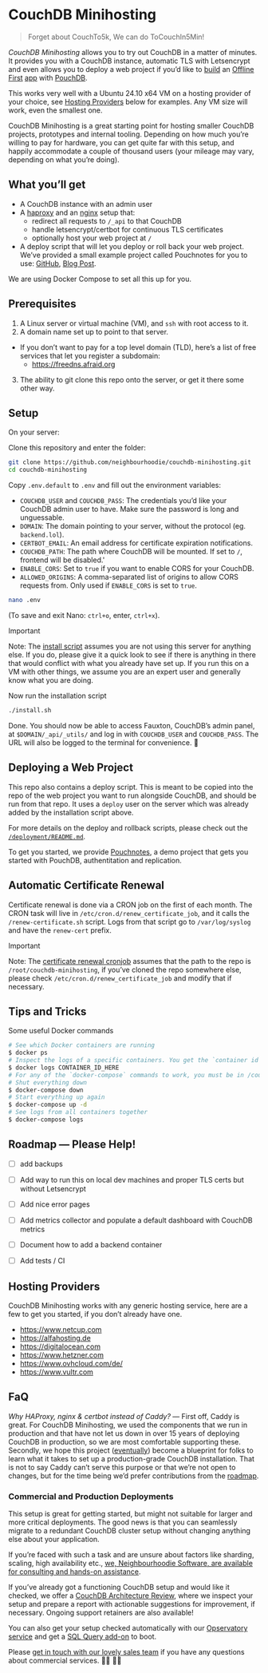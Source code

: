 # CouchDB Minihosting

> Forget about CouchTo5k, We can do ToCouchIn5Min!

*CouchDB Minihosting* allows you to try out CouchDB in a matter of minutes. It provides you with a CouchDB instance, automatic TLS with Letsencrypt and even allows you to deploy a web project if you’d like to [build](https://neighbourhood.ie/blog/2025/02/05/couchdb-is-great-for-prototypes-and-side-projects) an [Offline First](https://neighbourhood.ie/blog/2024/12/05/realtime-multiuser-kanban-board-with-couchdb) [app](https://neighbourhood.ie/blog/2019/05/10/an-offline-first-todo-list-with-svelte-pouchdb-and-couchdb) with [PouchDB](https://pouchdb.com).

This works very well with a Ubuntu 24.10 x64 VM on a hosting provider of your choice, see [Hosting Providers](#hosting-providers) below for examples. Any VM size will work, even the smallest one.

CouchDB Minihosting is a great starting point for hosting smaller CouchDB projects, prototypes and internal tooling. Depending on how much you’re willing to pay for hardware, you can get quite far with this setup, and happily accommodate a couple of thousand users (your mileage may vary, depending on what you’re doing).

## What you’ll get

- A CouchDB instance with an admin user
- A [haproxy](https://www.haproxy.org) and an [nginx](https://nginx.org) setup that:
  - redirect all requests to `/_api` to that CouchDB
  - handle letsencrypt/certbot for continuous TLS certificates
  - optionally host your web project at `/`
- A deploy script that will let you deploy or roll back your web project. We’ve provided a small example project called Pouchnotes for you to use: [GitHub](https://github.com/neighbourhoodie/pouchnotes), [Blog Post](https://neighbourhood.ie/blog/2025/03/26/offline-first-with-couchdb-and-pouchdb-in-2025).

We are using Docker Compose to set all this up for you.

## Prerequisites

1. A Linux server or virtual machine (VM), and `ssh`  with root access to it.
2. A domain name set up to point to that server.
  - If you don’t want to pay for a top level domain (TLD), here’s a list of free services that let you register a subdomain:
    - https://freedns.afraid.org
    
3. The ability to git clone this repo onto the server, or get it there some other way.

## Setup

On your server:

Clone this repository and enter the folder:
```sh
git clone https://github.com/neighbourhoodie/couchdb-minihosting.git
cd couchdb-minihosting
```

Copy `.env.default` to `.env` and fill out the environment variables:

- `COUCHDB_USER` and `COUCHDB_PASS`: The credentials you’d like your CouchDB admin user to have. Make sure the password is long and unguessable.
- `DOMAIN`: The domain pointing to your server, without the protocol (eg. `backend.lol`).
- `CERTBOT_EMAIL`: An email address for certificate expiration notifications.
- `COUCHDB_PATH`: The path where CouchDB will be mounted. If set to `/`, frontend will be disabled.'
- `ENABLE_CORS`: Set to `true` if you want to enable CORS for your CouchDB.
- `ALLOWED_ORIGINS`: A comma-separated list of origins to allow CORS requests from. Only used if `ENABLE_CORS` is set to `true`.
```sh
nano .env
```
(To save and exit Nano: `ctrl+o`, enter, `ctrl+x`).

> [!IMPORTANT]
> Note: The [install script](/install.sh) assumes you are not using this server for anything else. If you do, please give it a quick look to see if there is anything in there that would conflict with what you already have set up. If you run this on a VM with other things, we assume you are an expert user and generally know what you are doing.

Now run the installation  script
```sh
./install.sh
```

Done. You should now be able to access Fauxton, CouchDB’s admin panel, at `$DOMAIN/_api/_utils/` and log in with `COUCHDB_USER` and `COUCHDB_PASS`. The URL will also be logged to the terminal for convenience. 🎊

## Deploying a Web Project

This repo also contains a deploy script. This is meant to be copied into the repo of the web project you want to run alongside CouchDB, and should be run from that repo. It uses a `deploy` user on the server which was already added by the installation script above.

For more details on the deploy and rollback scripts, please check out the [`/deployment/README.md`](/deployment/README.md).

To get you started, we provide [Pouchnotes](https://github.com/neighbourhoodie/pouchnotes/), a demo project that gets you started with PouchDB, authentitation and replication.

## Automatic Certificate Renewal

Certificate renewal is done via a CRON job on the first of each month. The CRON task will live in `/etc/cron.d/renew_certificate_job`, and it calls the `/renew-certificate.sh` script. Logs from that script go to `/var/log/syslog` and have the `renew-cert` prefix.

> [!IMPORTANT]
> Note: The [certificate renewal cronjob](renew_certificate_job) assumes that the path to the repo is `/root/couchdb-minihosting`, if you’ve cloned the repo somewhere else, please check `/etc/cron.d/renew_certificate_job` and modify that if necessary. 

## Tips and Tricks

Some useful Docker commands

```sh
# See which Docker containers are running
$ docker ps
# Inspect the logs of a specific containers. You get the `container id` from `docker ps`
$ docker logs CONTAINER_ID_HERE
# For any of the `docker-compose` commands to work, you must be in /couchdb-minihosting
# Shut everything down 
$ docker-compose down
# Start everything up again
$ docker-compose up -d
# See logs from all containers together
$ docker-compose logs
```

## Roadmap — Please Help!

- [ ] add backups
- [ ] Add way to run this on local dev machines and proper TLS certs but without Letsencrypt
- [ ] Add nice error pages
- [ ] Add metrics collector and populate a default dashboard with CouchDB metrics
- [ ] Document how to add a backend container
- [ ] Add tests / CI


## Hosting Providers

CouchDB Minihosting works with any generic hosting service, here are a few to get you started, if you don’t already have one.

- https://www.netcup.com
- https://alfahosting.de
- https://digitalocean.com
- https://www.hetzner.com
- https://www.ovhcloud.com/de/
- https://www.vultr.com

## FaQ

*Why HAProxy, nginx & certbot instead of Caddy?* — First off, Caddy is great. For CouchDB Minihosting, we used the components that we run in production and that have not let us down in over 15 years of deploying CouchDB in production, so we are most comfortable supporting these. Secondly, we hope this project ([eventually](#roadmap--please-help)) become a blueprint for folks to learn what it takes to set up a production-grade CouchDB installation. That is not to say Caddy can’t serve this purpose or that we’re not open to changes, but for the time being we’d prefer contributions from the [roadmap](#roadmap--please-help).

### Commercial and Production Deployments

This setup is great for getting started, but might not suitable for larger and more critical deployments. The good news is that you can seamlessly migrate to a redundant CouchDB cluster setup without changing anything else about your application.

If you’re faced with such a task and are unsure about factors like sharding, scaling, high availability etc., [we, Neighbourhoodie Software, are available for consulting and hands-on assistance](https://neighbourhood.ie/).

If you’ve already got a functioning CouchDB setup and would like it checked, we offer a [CouchDB Architecture Review](https://neighbourhood.ie/products-and-services/couchdb-architecture-review), where we inspect your setup and prepare a report with actionable suggestions for improvement, if necessary. Ongoing support retainers are also available!

You can also get your setup checked automatically with our [Opservatory service](https://opservatory.app/) and get a [SQL Query add-on](https://neighbourhood.ie/products-and-services/structured-query-server) to boot.

Please [get in touch with our lovely sales team](https://neighbourhood.ie/call) if you have any questions about commercial services. 👩‍💼 👨‍💼 

